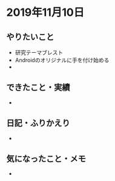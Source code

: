 # 2019年11月10日

## やりたいこと

- 研究テーマブレスト
- Androidのオリジナルに手を付け始める
- 

## できたこと・実績

- 

## 日記・ふりかえり

- 

## 気になったこと・メモ

- 
